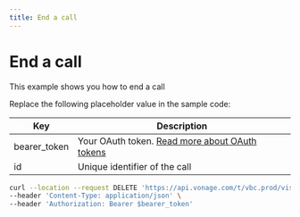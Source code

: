 ```yaml
---
title: End a call
---
```


# End a call

This example shows you how to end a call

Replace the following placeholder value in the sample code:

| Key | Description |
| --- | ----------- |
| bearer_token      | Your OAuth token. [Read more about OAuth tokens](/concepts/guides/create-an-access-token) |
| id                | Unique identifier of the call |

``` bash
curl --location --request DELETE 'https://api.vonage.com/t/vbc.prod/vis/v1/self/calls/$id' \
--header 'Content-Type: application/json' \
--header 'Authorization: Bearer $bearer_token'
```